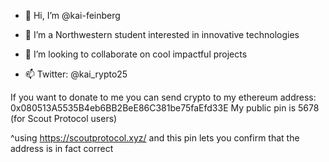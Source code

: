 - 👋 Hi, I’m @kai-feinberg

- 👀 I’m a Northwestern student interested in innovative technologies
- 💞️ I’m looking to collaborate on cool impactful projects
- 📫 Twitter: @kai_rypto25

If you want to donate to me you can send crypto to my ethereum address: 0x080513A5535B4eb6BB2BeE86C381be75faEfd33E
My public pin is 5678 (for Scout Protocol users)

^using https://scoutprotocol.xyz/ and this pin lets you confirm that the address is in fact correct 

<!---
kai-feinberg/kai-feinberg is a ✨ special ✨ repository because its `README.md` (this file) appears on your GitHub profile.
You can click the Preview link to take a look at your changes.
--->
